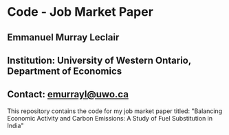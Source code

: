 # Code - Job Market Paper

## Emmanuel Murray Leclair

## Institution: University of Western Ontario, Department of Economics

## Contact: emurrayl@uwo.ca

This repository contains the code for my job market paper titled: "Balancing Economic Activity and Carbon Emissions: A Study of Fuel Substitution in India"
